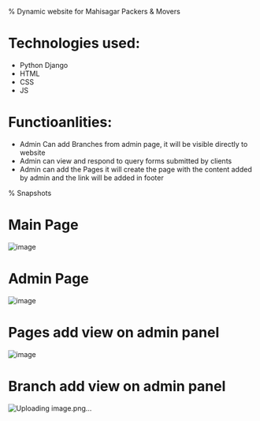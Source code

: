 % Dynamic website for Mahisagar Packers & Movers 

# Technologies used:
  - Python Django
  - HTML
  - CSS
  - JS

# Functioanlities:
  - Admin Can add Branches from admin page, it will be visible directly to website
  - Admin can view and respond to query forms submitted by clients
  - Admin can add the Pages it will create the page with the content added by admin and the link will be added in footer

% Snapshots

# Main Page
![image](https://github.com/ravi-patel57144/mahisagarpackersandmovers.com/assets/111125824/660278b8-4990-41b0-94fb-745d8c92f671)


# Admin Page
![image](https://github.com/ravi-patel57144/mahisagarpackersandmovers.com/assets/111125824/f849a0c8-dda0-46fd-801a-0e4e22db26a9)

# Pages add view on admin panel
![image](https://github.com/ravi-patel57144/mahisagarpackersandmovers.com/assets/111125824/9949d62b-01a8-41b2-a746-5c0795772ca1)

# Branch add view on admin panel
![Uploading image.png…]()
